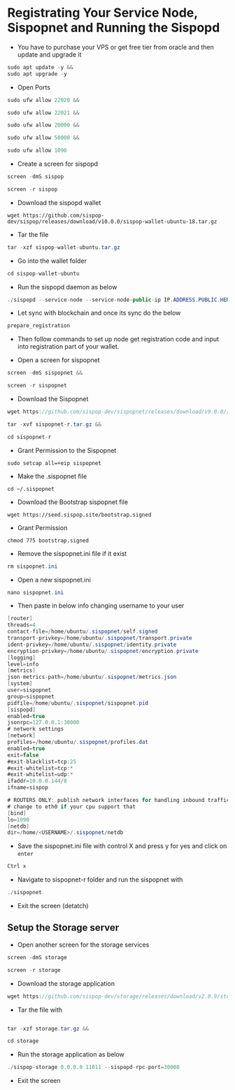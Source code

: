 # Registrating Your Service Node, Sispopnet and Running the Sispopd

* You have to purchase your VPS or get free tier from oracle and then update and upgrade it

```java
sudo apt update -y &&
sudo apt upgrade -y
```

* Open Ports

```java
sudo ufw allow 22020 &&

sudo ufw allow 22021 &&

sudo ufw allow 20000 &&

sudo ufw allow 50000 &&

sudo ufw allow 1090 

```

* Create a screen for sispopd

```java
screen -dmS sispop
```

```java
screen -r sispop
```
* Download the sispopd wallet

```
wget https://github.com/sispop-dev/sispop/releases/download/v10.0.0/sispop-wallet-ubuntu-18.tar.gz
```

* Tar the file

```java
tar -xzf sispop-wallet-ubuntu.tar.gz
```

* Go into the wallet folder

```java
cd sispop-wallet-ubuntu
```

* Run the sispopd daemon as below

```java
./sispopd --service-node --service-node-public-ip IP.ADDRESS.PUBLIC.HERE --storage-server-port 22020
```

* Let sync with blockchain and once its sync do the below
  
```java
prepare_registration
```

* Then follow commands to set up node get registration code and input into registration part of your wallet.


* Open a screen for sispopnet

```java
screen -dmS sispopnet &&

screen -r sispopnet
```

* Download the Sispopnet

```java
wget https://github.com/sispop-dev/sispopnet/releases/download/v9.0.0/sispopnet-r.tar.gz &&

tar -xvf sispopnet-r.tar.gz &&

cd sispopnet-r
```

* Grant Permission to the Sispopnet 

```
sudo setcap all=+eip sispopnet
```

* Make the .sispopnet file

```
cd ~/.sispopnet
```
* Download the Bootstrap sispopnet file

```
wget https://seed.sispop.site/bootstrap.signed
```
* Grant Permission

```
chmod 775 bootstrap.signed
```

* Remove the sispopnet.ini file if it exist

```java
rm sispopnet.ini
```

* Open a new sispopnet.ini

```java
nano sispopnet.ini
```

* Then paste in below info changing username to your user
```java
[router]
threads=4
contact-file=/home/ubuntu/.sispopnet/self.signed
transport-privkey=/home/ubuntu/.sispopnet/transport.private
ident-privkey=/home/ubuntu/.sispopnet/identity.private
encryption-privkey=/home/ubuntu/.sispopnet/encryption.private
[logging]
level=info
[metrics]
json-metrics-path=/home/ubuntu/.sispopnet/metrics.json
[system]
user=sispopnet
group=sispopnet
pidfile=/home/ubuntu/.sispopnet/sispopnet.pid
[sispopd]
enabled=true
jsonrpc=127.0.0.1:30000
# network settings
[network]
profiles=/home/ubuntu/.sispopnet/profiles.dat
enabled=true
exit=false
#exit-blacklist=tcp:25
#exit-whitelist=tcp:*
#exit-whitelist=udp:*
ifaddr=10.0.0.144/8
ifname=sispop

# ROUTERS ONLY: publish network interfaces for handling inbound traffic.
# change to eth0 if your cpu support that
[bind]
lo=1090
[netdb]
dir=/home/<USERNAME>/.sispopnet/netdb
```
* Save the sispopnet.ini file with control X and press y for yes and click on `enter`

```java
Ctrl x
```


* Navigate to sispopnet-r folder and run the sispopnet with

```java
./sispopnet
```

* Exit the screen (detatch)


## Setup the Storage server

* Open another screen for the storage services

```java
screen -dmS storage
```
```java
screen -r storage
```
* Download the storage application

```java
wget https://github.com/sispop-dev/storage/releases/download/v2.0.9/storage.tar.gz
```
* Tar the file with

```java

tar -xzf storage.tar.gz &&

cd storage
```

* Run the storage application as below

```java
./sispop-storage 0.0.0.0 11011 --sispopd-rpc-port=30000
```
* Exit the screen


